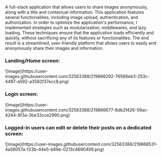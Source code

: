 A full-stack application that allows users to share images anonymously, along with a title and contextual information. This application features several functionalities, including image upload, authentication, and authorization. In order to optimize the application's performance, I implemented strategies such as modularization, middlewares, and lazy loading. These techniques ensure that the application loads efficiently and quickly, without sacrificing any of its features or functionalities. The end result is a streamlined, user-friendly platform that allows users to easily and anonymously share their images and information.

<h3>Landing/Home screen:</h3>
![image](https://user-images.githubusercontent.com/32563388/219866292-76566eb3-253c-4497-a592-a3582f37ecc8.png)

<h3>Login screen:</h3>
![image](https://user-images.githubusercontent.com/32563388/219866677-8db2f426-59ac-4244-8f3a-3be33cce2990.png)

<h3>Logged-in users can edit or delete their posts on a dedicated screen:</h3>
![image](https://user-images.githubusercontent.com/32563388/219866531-4a56057a-f23b-44e5-b69e-0213c4690409.png)

